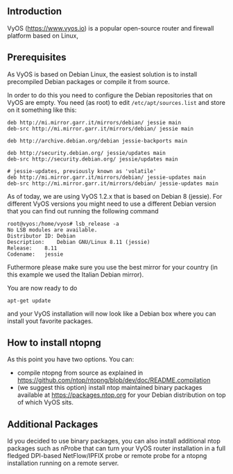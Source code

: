Introduction
------------

VyOS (https://www.vyos.io) is a popular open-source router and firewall platform based on Linux,


Prerequisites
-------------
As VyOS is based on Debian Linux, the easiest solution is to install precompiled Debian packages or compile it from source. 

In order to do this you need to configure the Debian repositories that on VyOS are empty. You need (as root) to edit ``/etc/apt/sources.list`` and store on it something like this:


```
deb http://mi.mirror.garr.it/mirrors/debian/ jessie main
deb-src http://mi.mirror.garr.it/mirrors/debian/ jessie main

deb http://archive.debian.org/debian jessie-backports main

deb http://security.debian.org/ jessie/updates main
deb-src http://security.debian.org/ jessie/updates main

# jessie-updates, previously known as 'volatile'
deb http://mi.mirror.garr.it/mirrors/debian/ jessie-updates main
deb-src http://mi.mirror.garr.it/mirrors/debian/ jessie-updates main
```

As of today, we are using VyOS 1.2.x that is based on Debian 8 (jessie). For different VyOS versions you might need to use a different Debian version that you can find out running the following command

```
root@vyos:/home/vyos# lsb_release -a
No LSB modules are available.
Distributor ID:	Debian
Description:	Debian GNU/Linux 8.11 (jessie)
Release:	8.11
Codename:	jessie
```

Futhermore please make sure you use the best mirror for your country (in this example we used the Italian Debian mirror).

You are now ready to do

```
apt-get update
```

and your VyOS installation will now look like a Debian box where you can install yout favorite packages.

How to install ntopng
---------------------

As this point you have two options. You can:
- compile ntopng from source as explained in https://github.com/ntop/ntopng/blob/dev/doc/README.compilation
- (we suggest this option) install ntop maintained binary packages available at https://packages.ntop.org
for your Debian distribution on top of which VyOS sits.

Additional Packages
-------------------
Id you decided to use binary packages, you can also install additional ntop packages such as nProbe that
can turn your VyOS router installation in a full fledged DPI-based NetFlow/IPFIX probe or remote probe for a ntopng installation running on a remote server.
